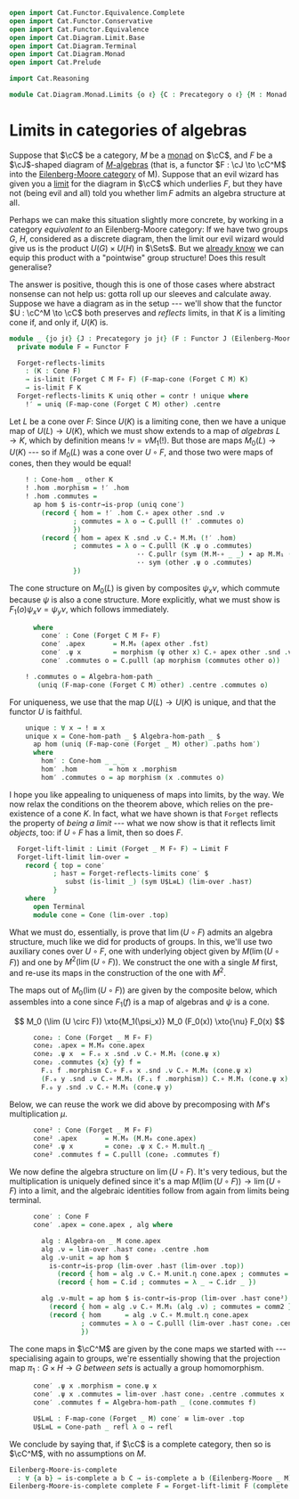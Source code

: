 ```agda
open import Cat.Functor.Equivalence.Complete
open import Cat.Functor.Conservative
open import Cat.Functor.Equivalence
open import Cat.Diagram.Limit.Base
open import Cat.Diagram.Terminal
open import Cat.Diagram.Monad
open import Cat.Prelude

import Cat.Reasoning

module Cat.Diagram.Monad.Limits {o ℓ} {C : Precategory o ℓ} {M : Monad C} where
```

<!--
```agda
private
  module EM = Cat.Reasoning (Eilenberg-Moore C M)
  module C = Cat.Reasoning C
  module M = Monad M

open Algebra-hom
open Algebra-on
open Cone-hom
open Cone
```
-->

# Limits in categories of algebras

Suppose that $\cC$ be a category, $M$ be a [monad] on $\cC$, and
$F$ be a $\cJ$-shaped diagram of [$M$-algebras][malg] (that is, a
functor $F : \cJ \to \cC^M$ into the [Eilenberg-Moore category] of
M). Suppose that an evil wizard has given you a [limit] for the diagram
in $\cC$ which underlies $F$, but they have not (being evil and all)
told you whether $\lim F$ admits an algebra structure at all.

[monad]: Cat.Diagram.Monad.html#monads
[malg]: Cat.Diagram.Monad.html#algebras-over-a-monad
[Eilenberg-Moore category]: Cat.Diagram.Monad.html#eilenberg-moore-category
[limit]: Cat.Diagram.Limit.Base.html

Perhaps we can make this situation slightly more concrete, by working in
a category _equivalent to_ an Eilenberg-Moore category: If we have two
groups $G$, $H$, considered as a discrete diagram, then the limit our
evil wizard would give us is the product $U(G) \times U(H)$ in $\Sets$.
But we [already know] we can equip this product with a "pointwise" group
structure! Does this result generalise?

[already know]: Algebra.Group.Cat.FinitelyComplete.html#direct-products

The answer is positive, though this is one of those cases where abstract
nonsense can not help us: gotta roll up our sleeves and calculate away.
Suppose we have a diagram as in the setup --- we'll show that the
functor $U : \cC^M \to \cC$ both preserves and _reflects_ limits,
in that $K$ is a limiting cone if, and only if, $U(K)$ is.

```agda
module _ {jo jℓ} {J : Precategory jo jℓ} (F : Functor J (Eilenberg-Moore C M)) where
  private module F = Functor F

  Forget-reflects-limits
    : (K : Cone F)
    → is-limit (Forget C M F∘ F) (F-map-cone (Forget C M) K)
    → is-limit F K
  Forget-reflects-limits K uniq other = contr ! unique where
    !′ = uniq (F-map-cone (Forget C M) other) .centre
```

Let $L$ be a cone over $F$: Since $U(K)$ is a limiting cone, then we
have a unique map of $U(L) \to U(K)$, which we must show extends to a
map of _algebras_ $L \to K$, which by definition means $! \nu = \nu
M_1(!)$. But those are maps $M_0(L) \to U(K)$ --- so if $M_0(L)$ was a
cone over $U \circ F$, and those two were maps of cones, then they would
be equal!

```agda
    ! : Cone-hom _ other K
    ! .hom .morphism = !′ .hom
    ! .hom .commutes =
      ap hom $ is-contr→is-prop (uniq cone′)
        (record { hom = !′ .hom C.∘ apex other .snd .ν
                ; commutes = λ o → C.pulll (!′ .commutes o)
                })
        (record { hom = apex K .snd .ν C.∘ M.M₁ (!′ .hom)
                ; commutes = λ o → C.pulll (K .ψ o .commutes)
                                ·· C.pullr (sym (M.M-∘ _ _) ∙ ap M.M₁ (!′ .commutes o))
                                ·· sym (other .ψ o .commutes)
                })
```

The cone structure on $M_0(L)$ is given by composites $\psi_x \nu$,
which commute because $\psi$ is also a cone structure. More explicitly,
what we must show is $F_1(o) \psi_x \nu = \psi_y \nu$, which follows
immediately.

```agda
      where
        cone′ : Cone (Forget C M F∘ F)
        cone′ .apex       = M.M₀ (apex other .fst)
        cone′ .ψ x        = morphism (ψ other x) C.∘ apex other .snd .ν
        cone′ .commutes o = C.pulll (ap morphism (commutes other o))

    ! .commutes o = Algebra-hom-path _
       (uniq (F-map-cone (Forget C M) other) .centre .commutes o)
```

For uniqueness, we use that the map $U(L) \to U(K)$ is unique, and that
the functor $U$ is faithful.

```agda
    unique : ∀ x → ! ≡ x
    unique x = Cone-hom-path _ $ Algebra-hom-path _ $
      ap hom (uniq (F-map-cone (Forget _ M) other) .paths hom′)
      where
        hom′ : Cone-hom _ _ _
        hom′ .hom        = hom x .morphism
        hom′ .commutes o = ap morphism (x .commutes o)
```

I hope you like appealing to uniqueness of maps into limits, by the way.
We now relax the conditions on the theorem above, which relies on the
pre-existence of a cone $K$. In fact, what we have shown is that
`Forget` reflects the property of _being a limit_ --- what we now show
is that it reflects limit _objects_, too: if $U \circ F$ has a limit,
then so does $F$.

```agda
  Forget-lift-limit : Limit (Forget _ M F∘ F) → Limit F
  Forget-lift-limit lim-over =
    record { top = cone′
           ; has⊤ = Forget-reflects-limits cone′ $
              subst (is-limit _) (sym U$L≡L) (lim-over .has⊤)
           }
    where
      open Terminal
      module cone = Cone (lim-over .top)
```

What we must do, essentially, is prove that $\lim (U \circ F)$ admits an
algebra structure, much like we did for products of groups. In this,
we'll use two auxiliary cones over $U \circ F$, one with underlying
object given by $M(\lim (U \circ F))$ and one by $M^2(\lim (U \circ
F))$. We construct the one with a single $M$ first, and re-use its maps
in the construction of the one with $M^2$.

The maps out of $M_0(\lim (U \circ F))$ are given by the composite
below, which assembles into a cone since $F_1(f)$ is a map of algebras
and $\psi$ is a cone.

$$
M_0 (\lim (U \circ F)) \xto{M_1(\psi_x)} M_0 (F_0(x)) \xto{\nu} F_0(x)
$$

```agda
      cone₂ : Cone (Forget _ M F∘ F)
      cone₂ .apex = M.M₀ cone.apex
      cone₂ .ψ x  = F.₀ x .snd .ν C.∘ M.M₁ (cone.ψ x)
      cone₂ .commutes {x} {y} f =
        F.₁ f .morphism C.∘ F.₀ x .snd .ν C.∘ M.M₁ (cone.ψ x)           ≡⟨ C.pulll (F.₁ f .commutes) ⟩
        (F.₀ y .snd .ν C.∘ M.M₁ (F.₁ f .morphism)) C.∘ M.M₁ (cone.ψ x)  ≡⟨ C.pullr (sym (M.M-∘ _ _) ∙ ap M.M₁ (cone.commutes f)) ⟩
        F.₀ y .snd .ν C.∘ M.M₁ (cone.ψ y)                               ∎
```

Below, we can reuse the work we did above by precomposing with $M$'s
multiplication $\mu$.

```agda
      cone² : Cone (Forget _ M F∘ F)
      cone² .apex       = M.M₀ (M.M₀ cone.apex)
      cone² .ψ x        = cone₂ .ψ x C.∘ M.mult.η _
      cone² .commutes f = C.pulll (cone₂ .commutes f)
```

We now define the algebra structure on $\lim (U \circ F)$. It's very
tedious, but the multiplication is uniquely defined since it's a map
$M(\lim (U \circ F)) \to \lim (U \circ F)$ into a limit, and the
algebraic identities follow from again from limits being terminal.

```agda
      cone′ : Cone F
      cone′ .apex = cone.apex , alg where
```

<!--
```agda
        comm1 : ∀ o → _
        comm1 o =
             C.pulll (lim-over .has⊤ cone₂ .centre .commutes o)
          ·· C.pullr (sym (M.unit.is-natural _ _ _))
          ·· C.cancell (F.₀ o .snd .ν-unit)

        comm2 : ∀ o → _
        comm2 o =
             C.pulll (lim-over .has⊤ cone₂ .centre .commutes o)
          ·· C.pullr (sym (M.M-∘ _ _) ∙ ap M.M₁ (lim-over .has⊤ cone₂ .centre .commutes o) ∙ M.M-∘ _ _)
          ·· C.extendl (F.₀ o .snd .ν-mult)
          ·· ap (F.₀ o .snd .ν C.∘_) (M.mult.is-natural _ _ _) ·· C.assoc _ _ _
```
-->

```agda
        alg : Algebra-on _ M cone.apex
        alg .ν = lim-over .has⊤ cone₂ .centre .hom
        alg .ν-unit = ap hom $
          is-contr→is-prop (lim-over .has⊤ (lim-over .top))
            (record { hom = alg .ν C.∘ M.unit.η cone.apex ; commutes = comm1 })
            (record { hom = C.id ; commutes = λ _ → C.idr _ })

        alg .ν-mult = ap hom $ is-contr→is-prop (lim-over .has⊤ cone²)
          (record { hom = alg .ν C.∘ M.M₁ (alg .ν) ; commutes = comm2 })
          (record { hom      = alg .ν C.∘ M.mult.η cone.apex
                  ; commutes = λ o → C.pulll (lim-over .has⊤ cone₂ .centre .commutes o)
                  })
```

The cone maps in $\cC^M$ are given by the cone maps we started with
--- specialising again to groups, we're essentially showing that the
projection map $\pi_1 : G \times H \to G$ _between sets_ is actually a
group homomorphism.

```agda
      cone′ .ψ x .morphism = cone.ψ x
      cone′ .ψ x .commutes = lim-over .has⊤ cone₂ .centre .commutes x
      cone′ .commutes f = Algebra-hom-path _ (cone.commutes f)

      U$L≡L : F-map-cone (Forget _ M) cone′ ≡ lim-over .top
      U$L≡L = Cone-path _ refl λ o → refl
```

We conclude by saying that, if $\cC$ is a complete category, then so
is $\cC^M$, with no assumptions on $M$.

```agda
Eilenberg-Moore-is-complete
  : ∀ {a b} → is-complete a b C → is-complete a b (Eilenberg-Moore _ M)
Eilenberg-Moore-is-complete complete F = Forget-lift-limit F (complete _)
```
